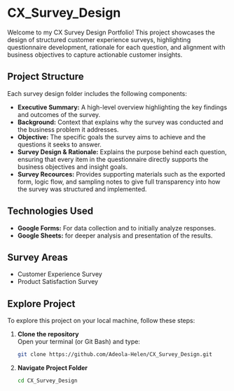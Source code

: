# CX_Survey_Design
Welcome to my CX Survey Design Portfolio! This project showcases the design of structured customer experience surveys, highlighting questionnaire development, rationale for each question, and alignment with business objectives to capture actionable customer insights.


## Project Structure  

Each survey design folder includes the following components:  
- **Executive Summary:** A high-level overview highlighting the key findings and outcomes of the survey.  
- **Background:** Context that explains why the survey was conducted and the business problem it addresses.  
- **Objective:** The specific goals the survey aims to achieve and the questions it seeks to answer.
- **Survey Design & Rationale:** Explains the purpose behind each question, ensuring that every item in the questionnaire directly supports the business objectives and insight goals.
- **Survey Recources:** Provides supporting materials such as the exported form, logic flow, and sampling notes to give full transparency into how the survey was structured and implemented.


## Technologies Used  

- **Google Forms:** For data collection and to initially analyze responses. 
- **Google Sheets:** for deeper analysis and presentation of the results.


## Survey Areas

- Customer Experience Survey
- Product Satisfaction Survey


## Explore Project  

To explore this project on your local machine, follow these steps:  

1. **Clone the repository**  
   Open your terminal (or Git Bash) and type:
    ```bash
   git clone https://github.com/Adeola-Helen/CX_Survey_Design.git
    
2. **Navigate Project Folder**  
   ```bash
   cd CX_Survey_Design
